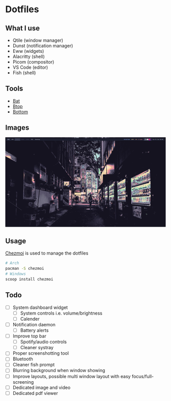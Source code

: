 # Dotfiles
## What I use
- Qtile (window manager)
- Dunst (notification manager)
- Eww (widgets)
- Alacritty (shell)
- Picom (compositor)
- VS Code (editor)
- Fish (shell)

## Tools
- [Bat](https://github.com/sharkdp/bat)
- [Btop](https://github.com/aristocratos/btop)
- [Bottom](https://github.com/ClementTsang/bottom)

## Images
![desktop image](desktop.png)

## Usage
[Chezmoi](https://www.chezmoi.io/) is used to manage the dotfiles

```sh
# Arch
pacman -S chezmoi
# Windows
scoop install chezmoi
```

## Todo
- [ ] System dashboard widget
  - [ ] System controls i.e. volume/brightness
  - [ ] Calender
- [ ] Notification daemon
  - [ ] Battery alerts
- [ ] Improve top bar
  - [ ] Spotify/audio controls
  - [ ] Cleaner systray  
- [ ] Proper screenshotting tool
- [ ] Bluetooth
- [ ] Cleaner fish prompt
- [ ] Blurring background when window showing
- [ ] Improve layouts, possible multi window layout with easy focus/full-screening
- [ ] Dedicated image and video
- [ ] Dedicated pdf viewer
